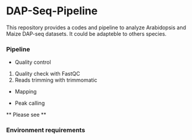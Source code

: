 # DAP-Seq-Pipeline

This repository provides a codes and pipeline to analyze Arabidopsis and Maize DAP-seq datasets. It could be adapteble to others species.

### Pipeline

* Quality control
1. Quality check with FastQC
2. Reads trimming with trimmomatic

* Mapping 

* Peak calling

** Please see **


### Environment requirements
